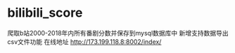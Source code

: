 # bilibili_score
爬取b站2000-2018年内所有番剧分数并保存到mysql数据库中
新增支持数据导出csv文件功能
在线地址
http://173.199.118.8:8002/index/
